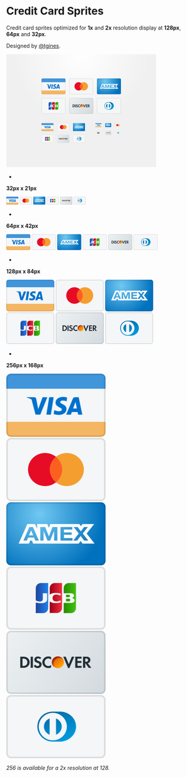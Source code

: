 # Credit Card Sprites

Credit card sprites optimized for **1x** and **2x** resolution display at **128px**, **64px** and **32px**.

Designed by <a href="https://github.com/tgines">@tgines</a>.

<img src="dribbble.png" alt="credit card sprites" width="400" height="300">

-
**32px x 21px**

<img src="32/visa.png" alt="visa sprite" width="32" height="21">
<img src="32/mastercard.png" alt="mastercard sprite" width="32" height="21">
<img src="32/amex.png" alt="amex sprite" width="32" height="21">
<img src="32/jcb.png" alt="jcb sprite" width="32" height="21">
<img src="32/discover.png" alt="discover sprite" width="32" height="21">
<img src="32/dinersclub.png" alt="dinersclub sprite" width="32" height="21">

-
**64px x 42px**

<img src="64/visa.png" alt="visa sprite" width="64" height="42">
<img src="64/mastercard.png" alt="mastercard sprite" width="64" height="42">
<img src="64/amex.png" alt="amex sprite" width="64" height="42">
<img src="64/jcb.png" alt="jcb sprite" width="64" height="42">
<img src="64/discover.png" alt="discover sprite" width="64" height="42">
<img src="64/dinersclub.png" alt="dinersclub sprite" width="64" height="42">

-
**128px x 84px**

<img src="128/visa.png" alt="visa sprite" width="128" height="84">
<img src="128/mastercard.png" alt="mastercard sprite" width="128" height="84">
<img src="128/amex.png" alt="amex sprite" width="128" height="84">
<br>
<img src="128/jcb.png" alt="jcb sprite" width="128" height="84">
<img src="128/discover.png" alt="discover sprite" width="128" height="84">
<img src="128/dinersclub.png" alt="dinersclub sprite" width="128" height="84">

-
**256px x 168px**

<img src="256/visa.png" alt="visa sprite" width="265" height="168">
<img src="256/mastercard.png" alt="mastercard sprite" width="265" height="168">
<br>
<img src="256/amex.png" alt="amex sprite" width="265" height="168">
<img src="256/jcb.png" alt="jcb sprite" width="265" height="168">
<br>
<img src="256/discover.png" alt="discover sprite" width="265" height="168">
<img src="256/dinersclub.png" alt="dinersclub sprite" width="265" height="168">

_256 is available for a 2x resolution at 128._
